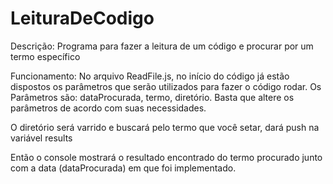 # LeituraDeCodigo

Descrição:
Programa para fazer a leitura de um código e procurar por um termo específico

Funcionamento:
No arquivo ReadFile.js, no início do código já estão dispostos os parâmetros que serão utilizados para fazer o código rodar.
Os Parâmetros são: dataProcurada, termo, diretório.
Basta que altere os parâmetros de acordo com suas necessidades.

O diretório será varrido e buscará pelo termo que você setar, dará push na variável results

Então o console mostrará o resultado encontrado do termo procurado junto com a data (dataProcurada) em que foi implementado.
